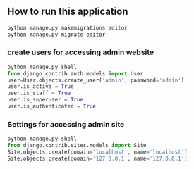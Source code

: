## How to run this application<br/>
```python
python manage.py makemigrations editor
python manage.py migrate editor
```
### create users for accessing admin website
```python
python manage.py shell
from django.contrib.auth.models import User
user=User.objects.create_user('admin', password='admin')
user.is_active = True
user.is_staff = True
user.is_superuser = True
user.is_authenticated = True
```

### Settings for accessing admin site
```python
python manage.py shell
from django.contrib.sites.models import Site
Site.objects.create(domain='localhost', name='localhost')
Site.objects.create(domain='127.0.0.1', name='127.0.0.1')
```

